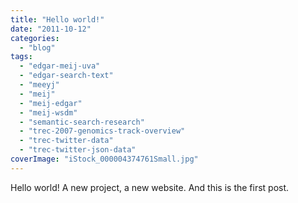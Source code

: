 ```yaml
---
title: "Hello world!"
date: "2011-10-12"
categories: 
  - "blog"
tags: 
  - "edgar-meij-uva"
  - "edgar-search-text"
  - "meeyj"
  - "meij"
  - "meij-edgar"
  - "meij-wsdm"
  - "semantic-search-research"
  - "trec-2007-genomics-track-overview"
  - "trec-twitter-data"
  - "trec-twitter-json-data"
coverImage: "iStock_000004374761Small.jpg"
---
```


Hello world! A new project, a new website. And this is the first post.
